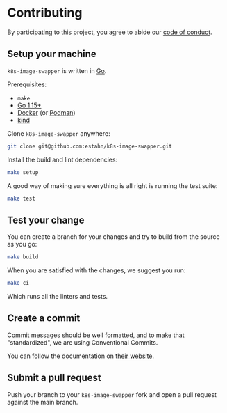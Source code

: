 # Contributing

By participating to this project, you agree to abide our 
[code of conduct](/CODE_OF_CONDUCT.md).

## Setup your machine

`k8s-image-swapper` is written in [Go](https://golang.org/).

Prerequisites:

- `make`
- [Go 1.15+](https://golang.org/doc/install)
- [Docker](https://www.docker.com/) (or [Podman](https://podman.io/))
- [kind](https://kind.sigs.k8s.io/)

Clone `k8s-image-swapper` anywhere:

```sh
git clone git@github.com:estahn/k8s-image-swapper.git
```

Install the build and lint dependencies:

```sh
make setup
```

A good way of making sure everything is all right is running the test suite:

```sh
make test
```

## Test your change

You can create a branch for your changes and try to build from the source as you go:

```sh
make build
```

When you are satisfied with the changes, we suggest you run:

```sh
make ci
```

Which runs all the linters and tests.

## Create a commit

Commit messages should be well formatted, and to make that "standardized", we
are using Conventional Commits.

You can follow the documentation on
[their website](https://www.conventionalcommits.org).

## Submit a pull request

Push your branch to your `k8s-image-swapper` fork and open a pull request against the
main branch.
